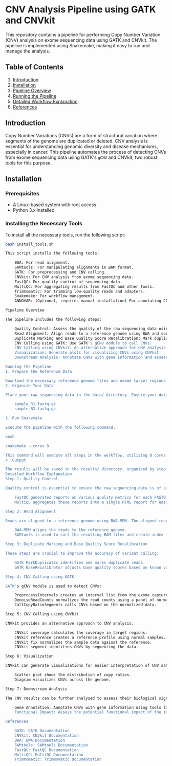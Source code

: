 # CNV Analysis Pipeline using GATK and CNVkit

This repository contains a pipeline for performing Copy Number Variation (CNV) analysis on exome sequencing data using GATK and CNVkit. The pipeline is implemented using Snakemake, making it easy to run and manage the analysis.

## Table of Contents

1. [Introduction](#introduction)
2. [Installation](#installation)
3. [Pipeline Overview](#pipeline-overview)
4. [Running the Pipeline](#running-the-pipeline)
5. [Detailed Workflow Explanation](#detailed-workflow-explanation)
6. [References](#references)

## Introduction

Copy Number Variations (CNVs) are a form of structural variation where segments of the genome are duplicated or deleted. CNV analysis is essential for understanding genomic diversity and disease mechanisms, especially in cancer. This pipeline automates the process of detecting CNVs from exome sequencing data using GATK's `gCNV` and CNVkit, two robust tools for this purpose.

## Installation

### Prerequisites

- A Linux-based system with root access.
- Python 3.x installed.

### Installing the Necessary Tools

To install all the necessary tools, run the following script:

```bash
bash install_tools.sh

This script installs the following tools:

    BWA: For read alignment.
    SAMtools: For manipulating alignments in BAM format.
    GATK: For preprocessing and CNV calling.
    CNVkit: For CNV analysis from exome sequencing data.
    FastQC: For quality control of sequencing data.
    MultiQC: For aggregating results from FastQC and other tools.
    Trimmomatic: For trimming low-quality reads and adapters.
    Snakemake: For workflow management.
    ANNOVAR: (Optional, requires manual installation) For annotating CNVs with gene information.

Pipeline Overview

The pipeline includes the following steps:

    Quality Control: Assess the quality of the raw sequencing data using FastQC.
    Read Alignment: Align reads to a reference genome using BWA and sort the resulting BAM files.
    Duplicate Marking and Base Quality Score Recalibration: Mark duplicates and recalibrate base quality scores using GATK.
    CNV Calling using GATK: Use GATK's gCNV module to call CNVs.
    CNV Calling using CNVkit: An alternative approach for CNV analysis using CNVkit.
    Visualization: Generate plots for visualizing CNVs using CNVkit.
    Downstream Analysis: Annotate CNVs with gene information and assess their potential functional impact.

Running the Pipeline
1. Prepare the Reference Data

Download the necessary reference genome files and exome target regions. Place them in the reference/ directory.
2. Organize Your Data

Place your raw sequencing data in the data/ directory. Ensure your data files are named appropriately, for example:

    sample_R1.fastq.gz
    sample_R2.fastq.gz

3. Run Snakemake

Execute the pipeline with the following command:

bash

snakemake --cores 8

This command will execute all steps in the workflow, utilizing 8 cores.
4. Output

The results will be saved in the results/ directory, organized by step.
Detailed Workflow Explanation
Step 1: Quality Control

Quality control is essential to ensure the raw sequencing data is of sufficient quality for downstream analysis.

    FastQC generates reports on various quality metrics for each FASTQ file.
    MultiQC aggregates these reports into a single HTML report for easier interpretation.

Step 2: Read Alignment

Reads are aligned to a reference genome using BWA-MEM. The aligned reads are then sorted using SAMtools.

    BWA-MEM aligns the reads to the reference genome.
    SAMtools is used to sort the resulting BAM files and create index files.

Step 3: Duplicate Marking and Base Quality Score Recalibration

These steps are crucial to improve the accuracy of variant calling:

    GATK MarkDuplicates identifies and marks duplicate reads.
    GATK BaseRecalibrator adjusts base quality scores based on known variant sites, improving the accuracy of subsequent analyses.

Step 4: CNV Calling using GATK

GATK's gCNV module is used to detect CNVs:

    PreprocessIntervals creates an interval list from the exome capture kit.
    DenoiseReadCounts normalizes the read counts using a panel of normals (PON).
    CallCopyRatioSegments calls CNVs based on the normalized data.

Step 5: CNV Calling using CNVkit

CNVkit provides an alternative approach to CNV analysis:

    CNVkit coverage calculates the coverage in target regions.
    CNVkit reference creates a reference profile using normal samples.
    CNVkit fix normalizes the sample data against the reference.
    CNVkit segment identifies CNVs by segmenting the data.

Step 6: Visualization

CNVkit can generate visualizations for easier interpretation of CNV data:

    Scatter plot shows the distribution of copy ratios.
    Diagram visualizes CNVs across the genome.

Step 7: Downstream Analysis

The CNV results can be further analyzed to assess their biological significance:

    Gene Annotation: Annotate CNVs with gene information using tools like ANNOVAR or CNVkit's built-in gene annotation functionality.
    Functional Impact: Assess the potential functional impact of the identified CNVs, especially if they overlap with known cancer-related genes.

References

    GATK: GATK Documentation
    CNVkit: CNVkit Documentation
    BWA: BWA Documentation
    SAMtools: SAMtools Documentation
    FastQC: FastQC Documentation
    MultiQC: MultiQC Documentation
    Trimmomatic: Trimmomatic Documentation
